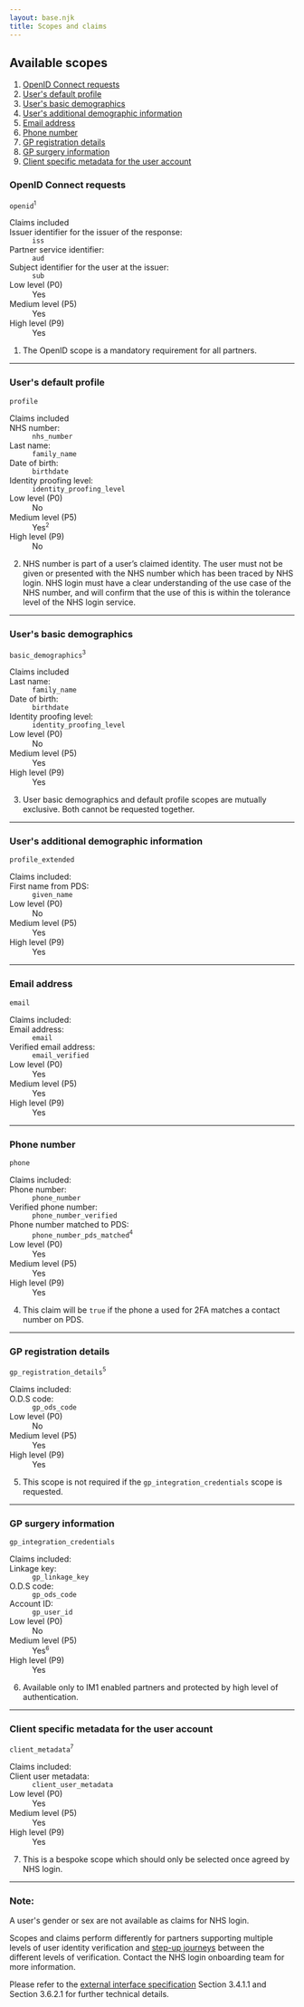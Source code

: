 ```yaml
---
layout: base.njk
title: Scopes and claims
---
```


<nav class="nhsuk-contents-list" role="navigation" aria-label="Available scopes">
  <h2>Available scopes</h2>
  <ol class="nhsuk-contents-list__list">
    <li class="nhsuk-contents-list__item">
      <a class="nhsuk-contents-list__link" href="/nhslogin/scopes-and-claims#openid">OpenID Connect requests</a>
    </li>
    <li class="nhsuk-contents-list__item">
      <a class="nhsuk-contents-list__link" href="/nhslogin/scopes-and-claims#profile">User's default profile</a>
    </li>
    <li class="nhsuk-contents-list__item">
      <a class="nhsuk-contents-list__link" href="/nhslogin/scopes-and-claims#basic_demographics">User's basic demographics</a>
    </li>
    <li class="nhsuk-contents-list__item">
      <a class="nhsuk-contents-list__link" href="/nhslogin/scopes-and-claims#profile_extended">User's additional demographic information</a>
    </li>
    <li class="nhsuk-contents-list__item">
      <a class="nhsuk-contents-list__link" href="/nhslogin/scopes-and-claims#email">Email address</a>
    </li>
    <li class="nhsuk-contents-list__item">
      <a class="nhsuk-contents-list__link" href="/nhslogin/scopes-and-claims#phone">Phone number</a>
    </li>
    <li class="nhsuk-contents-list__item">
      <a class="nhsuk-contents-list__link" href="/nhslogin/scopes-and-claims#gp_registration_details">GP registration details</a>
    </li>
    <li class="nhsuk-contents-list__item">
      <a class="nhsuk-contents-list__link" href="/nhslogin/scopes-and-claims#gp_integration_credentials">GP surgery information</a>
    </li>
    <li class="nhsuk-contents-list__item">
      <a class="nhsuk-contents-list__link" href="/nhslogin/scopes-and-claims#client_metadata">Client specific metadata for the user account</a>
    </li>
  </ol>
</nav>


<h3 id="openid">OpenID Connect requests</h3>

<code>openid</code><span style="vertical-align:super;font-size:70%">1</span>

<dl class="nhsuk-summary-list">

  <div class="nhsuk-summary-list__row">
    <dt class="nhsuk-summary-list__key">
        Claims included
    </dt>
    <dt class="nhsuk-summary-list__value">
        Issuer identifier for the issuer of the response:
    </dt>
    <dd class="nhsuk-summary-list__value">
        <code>iss</code>
    </dd>
  </div>

  <div class="nhsuk-summary-list__row">
    <dt class="nhsuk-summary-list__key">
    </dt>
    <dt class="nhsuk-summary-list__value">
        Partner service identifier:
    </dt>
    <dd class="nhsuk-summary-list__value">
        <code>aud</code>
    </dd>
  </div>

  <div class="nhsuk-summary-list__row">
    <dt class="nhsuk-summary-list__key">
    </dt>
    <dt class="nhsuk-summary-list__value">
        Subject identifier for the user at the issuer:
    </dt>
    <dd class="nhsuk-summary-list__value">
         <code>sub</code>
    </dd>
  </div>

  <div class="nhsuk-summary-list__row">
    <dt class="nhsuk-summary-list__key">
      Low level (P0)
    </dt>
        <dt class="nhsuk-summary-list__value">
        </dt>
    <dd class="nhsuk-summary-list__value">
      Yes
    </dd>
  </div>

  <div class="nhsuk-summary-list__row">
    <dt class="nhsuk-summary-list__key">
      Medium level (P5)
    </dt>
            <dt class="nhsuk-summary-list__value">
        </dt>
    <dd class="nhsuk-summary-list__value">
      Yes
    </dd>
  </div>

  <div class="nhsuk-summary-list__row">
    <dt class="nhsuk-summary-list__key">
      High level (P9)
    </dt>
            <dt class="nhsuk-summary-list__value">
        </dt>
    <dd class="nhsuk-summary-list__value">
      Yes
    </dd>
  </div>

</dl>

1. The OpenID scope is a mandatory requirement for all partners.


<hr class="nhsuk-section-break nhsuk-section-break--l">



<h3 id="profile">User's default profile</h3>

<code>profile</code>

<dl class="nhsuk-summary-list">

  <div class="nhsuk-summary-list__row">
    <dt class="nhsuk-summary-list__key">
        Claims included
    </dt>
    <dt class="nhsuk-summary-list__value">
        NHS number:
    </dt>
    <dd class="nhsuk-summary-list__value">
        <code>nhs_number</code>
    </dd>
  </div>

  <div class="nhsuk-summary-list__row">
    <dt class="nhsuk-summary-list__key">
    </dt>
    <dt class="nhsuk-summary-list__value">
        Last name:
    </dt>
    <dd class="nhsuk-summary-list__value">
        <code>family_name</code>
    </dd>
  </div>

  <div class="nhsuk-summary-list__row">
    <dt class="nhsuk-summary-list__key">
    </dt>
    <dt class="nhsuk-summary-list__value">
        Date of birth:
    </dt>
    <dd class="nhsuk-summary-list__value">
         <code>birthdate</code>
    </dd>
  </div>

  <div class="nhsuk-summary-list__row">
    <dt class="nhsuk-summary-list__key">
    </dt>
    <dt class="nhsuk-summary-list__value">
        Identity proofing level:
    </dt>
    <dd class="nhsuk-summary-list__value">
         <code>identity_proofing_level</code>
    </dd>
  </div>

  <div class="nhsuk-summary-list__row">
    <dt class="nhsuk-summary-list__key">
      Low level (P0)
    </dt>
        <dt class="nhsuk-summary-list__value">
        </dt>
    <dd class="nhsuk-summary-list__value">
      No
    </dd>
  </div>

  <div class="nhsuk-summary-list__row">
    <dt class="nhsuk-summary-list__key">
      Medium level (P5)
    </dt>
            <dt class="nhsuk-summary-list__value">
        </dt>
    <dd class="nhsuk-summary-list__value">
      Yes<span style="vertical-align:super;font-size:70%">2</span>
    </dd>
  </div>

  <div class="nhsuk-summary-list__row">
    <dt class="nhsuk-summary-list__key">
      High level (P9)
    </dt>
            <dt class="nhsuk-summary-list__value">
        </dt>
    <dd class="nhsuk-summary-list__value">
      No
    </dd>
  </div>

</dl>

2. NHS number is part of a user’s claimed identity. The user must not be given or presented with the NHS number which has been traced by NHS login. NHS login must have a clear understanding of the use case of the NHS number, and will confirm that the use of this is within the tolerance level of the NHS login service.


<hr class="nhsuk-section-break nhsuk-section-break--l">

<h3 id="basic_demographics">User's basic demographics</h3>

<code>basic_demographics</code><span style="vertical-align:super;font-size:70%">3</span>

<dl class="nhsuk-summary-list">

  <div class="nhsuk-summary-list__row">
    <dt class="nhsuk-summary-list__key">
            Claims included
    </dt>
    <dt class="nhsuk-summary-list__value">
        Last name:
    </dt>
    <dd class="nhsuk-summary-list__value">
        <code>family_name</code>
    </dd>
  </div>

  <div class="nhsuk-summary-list__row">
    <dt class="nhsuk-summary-list__key">
    </dt>
    <dt class="nhsuk-summary-list__value">
        Date of birth:
    </dt>
    <dd class="nhsuk-summary-list__value">
         <code>birthdate</code>
    </dd>
  </div>

  <div class="nhsuk-summary-list__row">
    <dt class="nhsuk-summary-list__key">
    </dt>
    <dt class="nhsuk-summary-list__value">
        Identity proofing level:
    </dt>
    <dd class="nhsuk-summary-list__value">
         <code>identity_proofing_level</code>
    </dd>
  </div>

  <div class="nhsuk-summary-list__row">
    <dt class="nhsuk-summary-list__key">
      Low level (P0)
    </dt>
        <dt class="nhsuk-summary-list__value">
        </dt>
    <dd class="nhsuk-summary-list__value">
      No
    </dd>
  </div>

  <div class="nhsuk-summary-list__row">
    <dt class="nhsuk-summary-list__key">
      Medium level (P5)
    </dt>
            <dt class="nhsuk-summary-list__value">
        </dt>
    <dd class="nhsuk-summary-list__value">
      Yes
    </dd>
  </div>

  <div class="nhsuk-summary-list__row">
    <dt class="nhsuk-summary-list__key">
      High level (P9)
    </dt>
            <dt class="nhsuk-summary-list__value">
        </dt>
    <dd class="nhsuk-summary-list__value">
      Yes
    </dd>
  </div>

</dl>

3. User basic demographics and default profile scopes are mutually exclusive. Both cannot be requested together.

<hr class="nhsuk-section-break nhsuk-section-break--l">


<h3 id="profile_extended">User's additional demographic information</h3>

<code>profile_extended</code>

<dl class="nhsuk-summary-list">

  <div class="nhsuk-summary-list__row">
    <dt class="nhsuk-summary-list__key">
        Claims included:
    </dt>
    <dt class="nhsuk-summary-list__value">
        First name from PDS:
    </dt>
    <dd class="nhsuk-summary-list__value">
        <code>given_name</code>
    </dd>
  </div>

  <div class="nhsuk-summary-list__row">
    <dt class="nhsuk-summary-list__key">
      Low level (P0)
    </dt>
        <dt class="nhsuk-summary-list__value">
        </dt>
    <dd class="nhsuk-summary-list__value">
      No
    </dd>
  </div>

  <div class="nhsuk-summary-list__row">
    <dt class="nhsuk-summary-list__key">
      Medium level (P5)
    </dt>
            <dt class="nhsuk-summary-list__value">
        </dt>
    <dd class="nhsuk-summary-list__value">
      Yes
    </dd>
  </div>

  <div class="nhsuk-summary-list__row">
    <dt class="nhsuk-summary-list__key">
      High level (P9)
    </dt>
            <dt class="nhsuk-summary-list__value">
        </dt>
    <dd class="nhsuk-summary-list__value">
      Yes
    </dd>
  </div>

</dl>



<hr class="nhsuk-section-break nhsuk-section-break--l">


<h3 id="email">Email address</h3>

<code>email</code>

<dl class="nhsuk-summary-list">

  <div class="nhsuk-summary-list__row">
    <dt class="nhsuk-summary-list__key">
        Claims included:
    </dt>
    <dt class="nhsuk-summary-list__value">
        Email address:
    </dt>
    <dd class="nhsuk-summary-list__value">
        <code>email</code>
    </dd>
  </div>

<div class="nhsuk-summary-list__row">
    <dt class="nhsuk-summary-list__key">
    </dt>
    <dt class="nhsuk-summary-list__value">
        Verified email address:
    </dt>
    <dd class="nhsuk-summary-list__value">
        <code>email_verified</code>
    </dd>
  </div>


  <div class="nhsuk-summary-list__row">
    <dt class="nhsuk-summary-list__key">
      Low level (P0)
    </dt>
        <dt class="nhsuk-summary-list__value">
        </dt>
    <dd class="nhsuk-summary-list__value">
      Yes
    </dd>
  </div>

  <div class="nhsuk-summary-list__row">
    <dt class="nhsuk-summary-list__key">
      Medium level (P5)
    </dt>
            <dt class="nhsuk-summary-list__value">
        </dt>
    <dd class="nhsuk-summary-list__value">
      Yes
    </dd>
  </div>

  <div class="nhsuk-summary-list__row">
    <dt class="nhsuk-summary-list__key">
      High level (P9)
    </dt>
            <dt class="nhsuk-summary-list__value">
        </dt>
    <dd class="nhsuk-summary-list__value">
      Yes
    </dd>
  </div>

</dl>

<hr class="nhsuk-section-break nhsuk-section-break--l">



<h3 id="phone">Phone number</h3>

<code>phone</code>

<dl class="nhsuk-summary-list">

  <div class="nhsuk-summary-list__row">
    <dt class="nhsuk-summary-list__key">
        Claims included:
    </dt>
    <dt class="nhsuk-summary-list__value">
        Phone number:
    </dt>
    <dd class="nhsuk-summary-list__value">
        <code>phone_number</code>
    </dd>
  </div>

<div class="nhsuk-summary-list__row">
    <dt class="nhsuk-summary-list__key">
    </dt>
    <dt class="nhsuk-summary-list__value">
        Verified phone number:
    </dt>
    <dd class="nhsuk-summary-list__value">
        <code>phone_number_verified</code>
    </dd>
  </div>

<div class="nhsuk-summary-list__row">
    <dt class="nhsuk-summary-list__key">
    </dt>
    <dt class="nhsuk-summary-list__value">
        Phone number matched to PDS:
    </dt>
    <dd class="nhsuk-summary-list__value">
        <code>phone_number_pds_matched</code><span style="vertical-align:super;font-size:70%">4</span>
    </dd>
  </div>

  <div class="nhsuk-summary-list__row">
    <dt class="nhsuk-summary-list__key">
      Low level (P0)
    </dt>
        <dt class="nhsuk-summary-list__value">
        </dt>
    <dd class="nhsuk-summary-list__value">
      Yes
    </dd>
  </div>

  <div class="nhsuk-summary-list__row">
    <dt class="nhsuk-summary-list__key">
      Medium level (P5)
    </dt>
            <dt class="nhsuk-summary-list__value">
        </dt>
    <dd class="nhsuk-summary-list__value">
      Yes
    </dd>
  </div>

  <div class="nhsuk-summary-list__row">
    <dt class="nhsuk-summary-list__key">
      High level (P9)
    </dt>
            <dt class="nhsuk-summary-list__value">
        </dt>
    <dd class="nhsuk-summary-list__value">
      Yes
    </dd>
  </div>

</dl>

4. This claim  will be `true` if the phone a used for 2FA matches a contact number on PDS.


<hr class="nhsuk-section-break nhsuk-section-break--l">



<h3 id="gp_registration_details">GP registration details</h3>

<code>gp_registration_details</code><span style="vertical-align:super;font-size:70%">5</span>

<dl class="nhsuk-summary-list">

  <div class="nhsuk-summary-list__row">
    <dt class="nhsuk-summary-list__key">
        Claims included:
    </dt>
    <dt class="nhsuk-summary-list__value">
        O.D.S code:
    </dt>
    <dd class="nhsuk-summary-list__value">
        <code>gp_ods_code</code>
    </dd>
  </div>

  <div class="nhsuk-summary-list__row">
    <dt class="nhsuk-summary-list__key">
      Low level (P0)
    </dt>
        <dt class="nhsuk-summary-list__value">
        </dt>
    <dd class="nhsuk-summary-list__value">
      No
    </dd>
  </div>

  <div class="nhsuk-summary-list__row">
    <dt class="nhsuk-summary-list__key">
      Medium level (P5)
    </dt>
            <dt class="nhsuk-summary-list__value">
        </dt>
    <dd class="nhsuk-summary-list__value">
      Yes
    </dd>
  </div>

  <div class="nhsuk-summary-list__row">
    <dt class="nhsuk-summary-list__key">
      High level (P9)
    </dt>
            <dt class="nhsuk-summary-list__value">
        </dt>
    <dd class="nhsuk-summary-list__value">
      Yes
    </dd>
  </div>

</dl>

5. This scope is not required if the `gp_integration_credentials` scope is requested.


<hr class="nhsuk-section-break nhsuk-section-break--l">


<h3 id="gp_integration_credentials">GP surgery information</h3>

<code>gp_integration_credentials</code>

<dl class="nhsuk-summary-list">

  <div class="nhsuk-summary-list__row">
    <dt class="nhsuk-summary-list__key">
        Claims included:
    </dt>
    <dt class="nhsuk-summary-list__value">
        Linkage key: 
    </dt>
    <dd class="nhsuk-summary-list__value">
        <code>gp_linkage_key</code>
    </dd>
  </div>

<div class="nhsuk-summary-list__row">
    <dt class="nhsuk-summary-list__key">
    </dt>
    <dt class="nhsuk-summary-list__value">
        O.D.S code:
    </dt>
    <dd class="nhsuk-summary-list__value">
        <code>gp_ods_code</code>
    </dd>
  </div>

<div class="nhsuk-summary-list__row">
    <dt class="nhsuk-summary-list__key">
    </dt>
    <dt class="nhsuk-summary-list__value">
        Account ID:
    </dt>
    <dd class="nhsuk-summary-list__value">
        <code>gp_user_id</code>
    </dd>
  </div>

  <div class="nhsuk-summary-list__row">
    <dt class="nhsuk-summary-list__key">
      Low level (P0)
    </dt>
        <dt class="nhsuk-summary-list__value">
        </dt>
    <dd class="nhsuk-summary-list__value">
      No
    </dd>
  </div>

  <div class="nhsuk-summary-list__row">
    <dt class="nhsuk-summary-list__key">
      Medium level (P5)
    </dt>
            <dt class="nhsuk-summary-list__value">
        </dt>
    <dd class="nhsuk-summary-list__value">
      Yes<span style="vertical-align:super;font-size:70%">6</span>
    </dd>
  </div>

  <div class="nhsuk-summary-list__row">
    <dt class="nhsuk-summary-list__key">
      High level (P9)
    </dt>
            <dt class="nhsuk-summary-list__value">
        </dt>
    <dd class="nhsuk-summary-list__value">
      Yes
    </dd>
  </div>

</dl>

6. Available only to IM1 enabled partners and protected by high level of authentication.



<hr class="nhsuk-section-break nhsuk-section-break--l">


<h3 id="client_metadata">Client specific metadata for the user account</h3>

<code>client_metadata</code><span style="vertical-align:super;font-size:70%">7</span>

<dl class="nhsuk-summary-list">

  <div class="nhsuk-summary-list__row">
    <dt class="nhsuk-summary-list__key">
        Claims included:
    </dt>
    <dt class="nhsuk-summary-list__value">
        Client user metadata:
    </dt>
    <dd class="nhsuk-summary-list__value">
        <code>client_user_metadata</code>
    </dd>
  </div>

  <div class="nhsuk-summary-list__row">
    <dt class="nhsuk-summary-list__key">
      Low level (P0)
    </dt>
        <dt class="nhsuk-summary-list__value">
        </dt>
    <dd class="nhsuk-summary-list__value">
      Yes
    </dd>
  </div>

  <div class="nhsuk-summary-list__row">
    <dt class="nhsuk-summary-list__key">
      Medium level (P5)
    </dt>
            <dt class="nhsuk-summary-list__value">
        </dt>
    <dd class="nhsuk-summary-list__value">
      Yes
    </dd>
  </div>

  <div class="nhsuk-summary-list__row">
    <dt class="nhsuk-summary-list__key">
      High level (P9)
    </dt>
            <dt class="nhsuk-summary-list__value">
        </dt>
    <dd class="nhsuk-summary-list__value">
      Yes
    </dd>
  </div>

</dl>

7. This is a bespoke scope which should only be selected once agreed by NHS login.


<hr class="nhsuk-section-break nhsuk-section-break--l">



### Note:

A user's gender or sex are not available as claims for NHS login.

Scopes and claims perform differently for partners supporting multiple levels of user identity verification and [step-up journeys](https://nhsconnect.github.io/nhslogin/step-up-p5-p9/) between the different levels of verification. Contact the NHS login onboarding team for more information.

Please refer to the [external interface specification](https://nhsconnect.github.io/nhslogin/interface-spec-doc/) Section 3.4.1.1  and Section 3.6.2.1 for further technical details.

